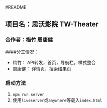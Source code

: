 #README
## 项目名：思沃影院 TW-Theater
### 合作者：梅竹 周康健
####分工情况：
* 梅竹： API转发，首页，导航栏，样式整合
* 周康健： 详情页，搜索结果页
### 启动方法
1. `npm run server`
2. 使用`liveserver`或`anywhere`等载入`index.html`